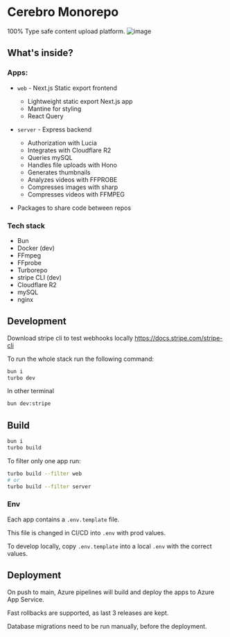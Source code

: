 # Cerebro Monorepo

100% Type safe content upload platform.
![image](https://github.com/Angael/cerebro/assets/21974933/1c5ad4bb-c6ae-4d36-80b9-b26440d2b002)

## What's inside?

### Apps:

- `web` - Next.js Static export frontend

  - Lightweight static export Next.js app
  - Mantine for styling
  - React Query

- `server` - Express backend
  - Authorization with Lucia
  - Integrates with Cloudflare R2
  - Queries mySQL
  - Handles file uploads with Hono
  - Generates thumbnails
  - Analyzes videos with FFPROBE
  - Compresses images with sharp
  - Compresses videos with FFMPEG
- Packages to share code between repos

### Tech stack

- Bun
- Docker (dev)
- FFmpeg
- FFprobe
- Turborepo
- stripe CLI (dev)
- Cloudflare R2
- mySQL
- nginx

## Development

Download stripe cli to test webhooks locally
https://docs.stripe.com/stripe-cli

To run the whole stack run the following command:

```bash
bun i
turbo dev
```

In other terminal

```bash
bun dev:stripe
```

## Build

```bash
bun i
turbo build
```

To filter only one app run:

```bash
turbo build --filter web
# or
turbo build --filter server
```

### Env

Each app contains a `.env.template` file.

This file is changed in CI/CD into `.env` with prod values.

To develop locally, copy `.env.template` into a local `.env` with the correct values.

## Deployment

On push to main, Azure pipelines will build and deploy the apps to Azure App Service.

Fast rollbacks are supported, as last 3 releases are kept.

Database migrations need to be run manually, before the deployment.
